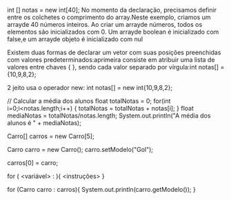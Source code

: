 int [] notas = new int[40];
No  momento  da  declaração,  precisamos  definir  entre  os  colchetes  o comprimento do array.Neste exemplo, criamos um arrayde 40 números inteiros. Ao criar um arrayde números, todos os elementos são inicializados com 0. Um arrayde boolean é inicializado com false,e um arrayde objeto é inicializado com nul

Existem duas formas de declarar um vetor com suas posições preenchidas com valores predeterminados:aprimeira consiste em atribuir uma lista de valores entre chaves { }, sendo cada valor separado por vírgula:int notas[] = {10,9,8,2};

2 jeito usa o operador new:
int notas[] = new int{10,9,8,2};

// Calcular a média dos alunos
float totalNotas = 0;
for(int i=0;i<notas.length;i++) {
  totalNotas = totalNotas + notas[i];
}
float mediaNotas = totalNotas/notas.length;
System.out.println("A média dos alunos é " + mediaNotas);

Carro[] carros = new Carro[5];

Carro carro = new Carro();
carro.setModelo("Gol");

carros[0] = carro;

for (<tipo> <variável> : <array>){
  <instruções>
}

for (Carro carro : carros){
  System.out.println(carro.getModelo());
}